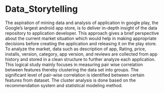 # Data_Storytelling

The aspiration of mining data and analysis of application in google play, the Google’s largest android app store, is to deliver in-depth insight of the data repository to application developer. This approach gives a brief perspective about the current market situation which would help in making appropriate decisions before creating the application and releasing it on the play store. To analyze the market, data such as description of app, Rating, price, installs, version, category, app version, and reviews are collected from app history and stored in a clean structure to further analyze each application. This logical study mainly focuses in measuring pair wise correlation between features thereby clustering the data set into groups. The significant level of pair-wise correlation is identified between certain features from dataset. The cluster analysis is done based on the recommendation system and statistical modeling method.

